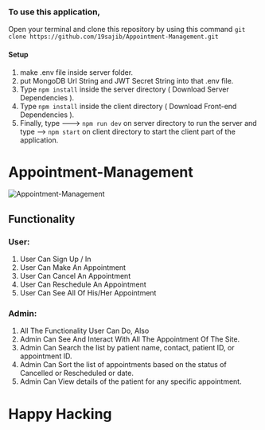 ### To use this application,

Open your terminal and clone this repository by using this command ```git clone https://github.com/19sajib/Appointment-Management.git```

#### Setup
1. make .env file inside server folder.
2. put MongoDB Url String and JWT Secret String into that .env file.
3. Type ```npm install``` inside the server directory ( Download Server Dependencies ).
4. Type ```npm install``` inside the client directory ( Download Front-end Dependencies ).
5. Finally, type ---> ```npm run dev``` on server directory to run the server and type --> ```npm start``` on client directory to start the client part of the application.

# Appointment-Management

![Appointment-Management](https://i.ibb.co/w4CF3xg/Screenshot-9.png)

## Functionality
### User:
1. User Can Sign Up / In
2. User Can Make An Appointment
3. User Can Cancel An Appointment
4. User Can Reschedule An Appointment
5. User Can See All Of His/Her Appointment
### Admin:
1. All The Functionality User Can Do, Also
2. Admin Can See And Interact With All The Appointment Of The Site.
3. Admin Can Search the list by patient name, contact, patient ID, or appointment ID.
4. Admin Can Sort the list of appointments based on the status of Cancelled or Rescheduled or date.
5. Admin Can View details of the patient for any specific appointment.


# Happy Hacking
